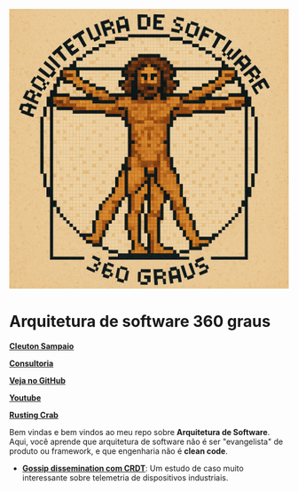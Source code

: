 ![](./arquitetura_software_360_graus.png)

# Arquitetura de software 360 graus

[**Cleuton Sampaio**](https://linkedin.com/in/cleutonsampaio)

[**Consultoria**](https://cleutonsampaio.com)

[**Veja no GitHub**](https://github.com/cleuton/arquitetura360)

[**Youtube**](https://youtube.com/@cleutonsampaio)

[**Rusting Crab**](http://rustingcrab.com)

Bem vindas e bem vindos ao meu repo sobre **Arquitetura de Software**. Aqui, você aprende que arquitetura de software não é ser "evangelista" de produto ou framework, e que engenharia não é **clean code**.

- [**Gossip dissemination com CRDT**](./gossip-crdt/): Um estudo de caso muito interessante sobre telemetria de dispositivos industriais.

